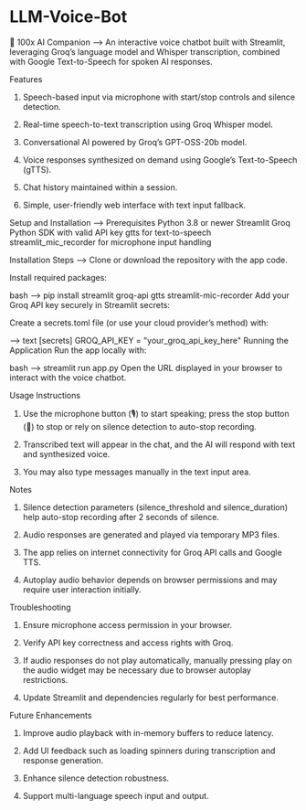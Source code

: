 # LLM-Voice-Bot
🤖 100x AI Companion
--> An interactive voice chatbot built with Streamlit, leveraging Groq’s language model and Whisper transcription, combined with Google Text-to-Speech for spoken AI responses.

Features
1. Speech-based input via microphone with start/stop controls and silence detection.

2. Real-time speech-to-text transcription using Groq Whisper model.

3. Conversational AI powered by Groq’s GPT-OSS-20b model.

4. Voice responses synthesized on demand using Google’s Text-to-Speech (gTTS).

5. Chat history maintained within a session.

6. Simple, user-friendly web interface with text input fallback.

Setup and Installation
--> Prerequisites
    Python 3.8 or newer
    Streamlit
    Groq Python SDK with valid API key
    gtts for text-to-speech
    streamlit_mic_recorder for microphone input handling

Installation Steps
--> Clone or download the repository with the app code.

Install required packages:

bash
--> pip install streamlit groq-api gtts streamlit-mic-recorder
    Add your Groq API key securely in Streamlit secrets:

Create a secrets.toml file (or use your cloud provider’s method) with:

-->  text
     [secrets]
     GROQ_API_KEY = "your_groq_api_key_here"
     Running the Application
     Run the app locally with:

bash
-->  streamlit run app.py
     Open the URL displayed in your browser to interact with the voice chatbot.

Usage Instructions
1. Use the microphone button (🎙️) to start speaking; press the stop button (🛑) to stop or rely on silence detection to auto-stop recording.

2. Transcribed text will appear in the chat, and the AI will respond with text and synthesized voice.

3. You may also type messages manually in the text input area.

Notes
1. Silence detection parameters (silence_threshold and silence_duration) help auto-stop recording after 2 seconds of silence.

2. Audio responses are generated and played via temporary MP3 files.

3. The app relies on internet connectivity for Groq API calls and Google TTS.

3. Autoplay audio behavior depends on browser permissions and may require user interaction initially.

Troubleshooting
1. Ensure microphone access permission in your browser.

2. Verify API key correctness and access rights with Groq.

3. If audio responses do not play automatically, manually pressing play on the audio widget may be necessary due to browser autoplay restrictions.

4. Update Streamlit and dependencies regularly for best performance.

Future Enhancements
1. Improve audio playback with in-memory buffers to reduce latency.

2. Add UI feedback such as loading spinners during transcription and response generation.

3. Enhance silence detection robustness.

4. Support multi-language speech input and output.
